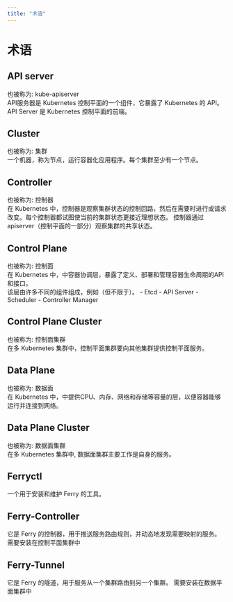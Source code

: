 ```yaml
---
title: "术语"
---
```


# 术语

## API server  
  也被称为: kube-apiserver  
  API服务器是 Kubernetes 控制平面的一个组件，它暴露了 Kubernetes 的 API。API Server 是 Kubernetes 控制平面的前端。

## Cluster  
  也被称为: 集群  
  一个机器，称为节点，运行容器化应用程序。每个集群至少有一个节点。

## Controller  
  也被称为: 控制器  
  在 Kubernetes 中，控制器是观察集群状态的控制回路，然后在需要时进行或请求改变。每个控制器都试图使当前的集群状态更接近理想状态。 
  控制器通过 apiserver（控制平面的一部分）观察集群的共享状态。

## Control Plane  
  也被称为: 控制面  
  在 Kubernetes 中，中容器协调层，暴露了定义、部署和管理容器生命周期的API和接口。  
  该层由许多不同的组件组成，例如（但不限于）。
    - Etcd
    - API Server
    - Scheduler
    - Controller Manager

## Control Plane Cluster  
  也被称为: 控制面集群  
  在多 Kubernetes 集群中，控制平面集群要向其他集群提供控制平面服务。

## Data Plane  
  也被称为: 数据面  
  在 Kubernetes 中，中提供CPU、内存、网络和存储等容量的层，以便容器能够运行并连接到网络。

## Data Plane Cluster  
  也被称为: 数据面集群  
  在多 Kubernetes 集群中, 数据面集群主要工作是自身的服务。 

## Ferryctl  
  一个用于安装和维护 Ferry 的工具。 

## Ferry-Controller  
  它是 Ferry 的控制器，用于推送服务路由规则，并动态地发现需要映射的服务。 
  需要安装在控制平面集群中

## Ferry-Tunnel  
  它是 Ferry 的隧道，用于服务从一个集群路由到另一个集群。 
  需要安装在数据平面集群中

